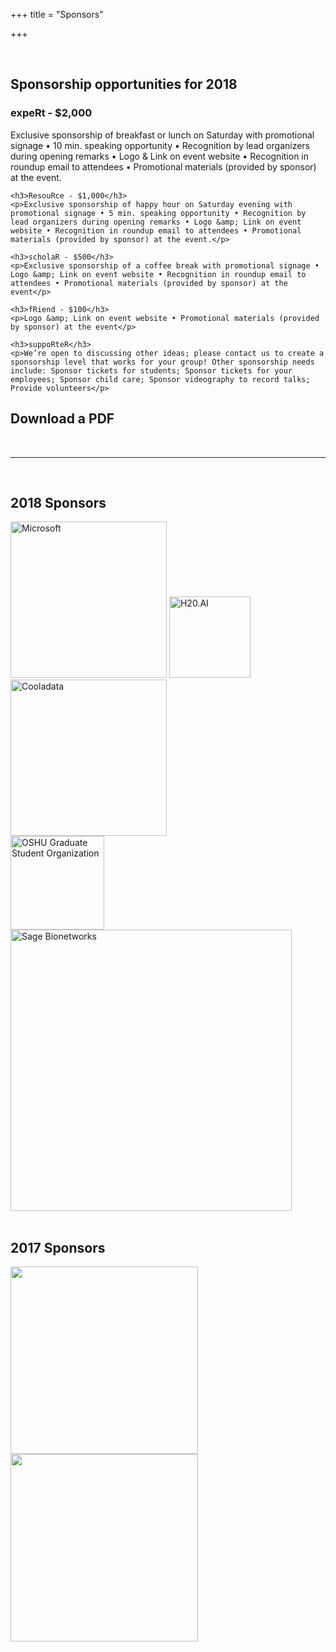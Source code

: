 +++
title = "Sponsors"

+++

<br>

<h2>Sponsorship opportunities for 2018</h2>

<div>
    <h3>expeRt - $2,000</h3>
    <p>Exclusive sponsorship of breakfast or lunch on Saturday with promotional signage • 10 min. speaking opportunity • Recognition by lead organizers during opening remarks • Logo &amp; Link on event website • Recognition in roundup email to attendees • Promotional materials (provided by sponsor) at the event.</p>

    <h3>ResouRce - $1,000</h3>
    <p>Exclusive sponsorship of happy hour on Saturday evening with promotional signage • 5 min. speaking opportunity • Recognition by lead organizers during opening remarks • Logo &amp; Link on event website • Recognition in roundup email to attendees • Promotional materials (provided by sponsor) at the event.</p>

    <h3>scholaR - $500</h3>
    <p>Exclusive sponsorship of a coffee break with promotional signage • Logo &amp; Link on event website • Recognition in roundup email to attendees • Promotional materials (provided by sponsor) at the event</p>

    <h3>fRiend - $100</h3>
    <p>Logo &amp; Link on event website • Promotional materials (provided by sponsor) at the event</p>

    <h3>suppoRteR</h3>
    <p>We’re open to discussing other ideas; please contact us to create a sponsorship level that works for your group! Other sponsorship needs include: Sponsor tickets for students; Sponsor tickets for your employees; Sponsor child care; Sponsor videography to record talks; Provide volunteers</p>
</div>

<h2>Download a PDF <a href="../pdfs/RConf18Sponsorship.pdf" type="application/pdf"><i class="fa fa-download"></i></a></h2>

<br>
<hr>
<br>

<h2>2018 Sponsors</h2>

<div class="center" id="sponsors-2018">
    <a href="https://azure.microsoft.com/en-us/" target="_blank"><img src="../img/Microsoft.png" width="250" title="Microsoft"></a>
    <a href="https://www.h2o.ai/" target="_blank"><img src="../img/H2O-logo-01.png" width="130" title="H20.AI"></a>
    <a href="https://www.cooladata.com/" target="_blank"><img src="../img/cooladata.png" width="250" title="Cooladata"></a>
    <br>
    <a href="http://ohsugso.weebly.com/" target="_blank"><img src="../img/ohsu.png" width="150" title="OSHU Graduate Student Organization"></a>
    <a href="http://sagebionetworks.org/" target="_blank"><img src="../img/SageBionetworks-Logo.png" width="450" title="Sage Bionetworks"></a>
</div>

<br>

<h2>2017 Sponsors</h2>

<div class="center" id="sponsors-2017">
  <a href="https://www.rstudio.com/" target="_blank"><img src="../img/rstudio.png" width="300" ></a>
  <a href="https://ropensci.org/" target="_blank"><img src="../img/icon_lettering_color.svg" width="300"></a>
</div>

